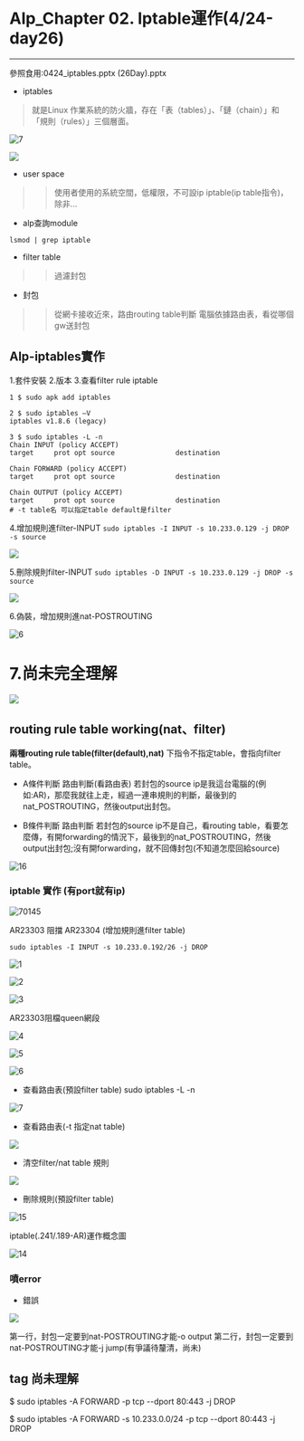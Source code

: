 # Alp_Chapter 02. Iptable運作(4/24-day26)


* * *



參照食用:0424_iptables.pptx (26Day).pptx

- iptables
 
> 就是Linux 作業系統的防火牆，存在「表（tables）」、「鏈（chain）」和「規則（rules）」三個層面。

![7](https://i.imgur.com/D0nmejC.png)

>

![](https://i.imgur.com/EI7JRht.png)



- user space 
>>使用者使用的系統空間，低權限，不可設ip iptable(ip table指令)，除非...



- alp查詢module

`lsmod | grep iptable`  


- filter table
>>過濾封包


- 封包
>>從網卡接收近來，路由routing table判斷 電腦依據路由表，看從哪個gw送封包



## Alp-iptables實作

1.套件安裝
2.版本
3.查看filter rule iptable

```
1 $ sudo apk add iptables

2 $ sudo iptables –V
iptables v1.8.6 (legacy)

3 $ sudo iptables -L -n
Chain INPUT (policy ACCEPT)
target     prot opt source               destination

Chain FORWARD (policy ACCEPT)
target     prot opt source               destination

Chain OUTPUT (policy ACCEPT)
target     prot opt source               destination
# -t table名 可以指定table default是filter
```


4.增加規則進filter-INPUT
`sudo iptables -I INPUT -s 10.233.0.129 -j DROP
-s source`

![](https://i.imgur.com/uhAKXt5.png)


5.刪除規則filter-INPUT
`sudo iptables -D INPUT -s 10.233.0.129 -j DROP
-s source`

![](https://i.imgur.com/Xm5PUZw.png)


6.偽裝，增加規則進nat-POSTROUTING

![6](https://i.imgur.com/gAjMcmn.png)


# **7.尚未完全理解**
![](https://i.imgur.com/V4fC8CD.png)



## routing rule table working(nat、filter)


**兩種routing rule table(filter(default),nat)**
下指令不指定table，會指向filter table。
- A條件判斷
路由判斷(看路由表) 若封包的source ip是我這台電腦的(例如:AR)，那麼我就往上走，經過一連串規則的判斷，最後到的nat_POSTROUTING，然後output出封包。

- B條件判斷
路由判斷 若封包的source ip不是自己，看routing table，看要怎麼傳，有開forwarding的情況下，最後到的nat_POSTROUTING，然後output出封包;沒有開forwarding，就不回傳封包(不知道怎麼回給source)




![16](https://i.imgur.com/KLdLYKQ.png)



### iptable 實作 (有port就有ip)

![70145](https://i.imgur.com/GzlEdAQ.jpg)



AR23303 阻擋 AR23304 
(增加規則進filter table)

`sudo iptables -I INPUT -s 10.233.0.192/26 -j DROP` 

![1](https://i.imgur.com/Z1X2rTS.png)

![2](https://i.imgur.com/1FfytCt.png)

![3](https://i.imgur.com/5K4F8kC.png)


AR23303阻檔queen網段

![4](https://i.imgur.com/3nKboED.png)

![5](https://i.imgur.com/5z2ukft.png)

![6](https://i.imgur.com/tpQ4glw.png)


- 查看路由表(預設filter table)
sudo iptables -L -n

![7](https://i.imgur.com/fbameTO.png)


- 查看路由表(-t 指定nat table)

![](https://i.imgur.com/LOKavBC.png)

- 清空filter/nat table 規則

![](https://i.imgur.com/EiAkTrg.png)


- 刪除規則(預設filter table)

![15](https://i.imgur.com/WaqOE6q.png)


iptable(.241/.189-AR)運作概念圖

![14](https://i.imgur.com/N9hXXi8.png)


### 噴error

- 錯誤

![](https://i.imgur.com/9Kml2FL.png)

第一行，封包一定要到nat-POSTROUTING才能-o output
第二行，封包一定要到nat-POSTROUTING才能-j jump(有爭議待釐清，尚未)



## tag 尚未理解
$ sudo iptables -A FORWARD -p tcp --dport 80:443 -j DROP

$ sudo iptables -A FORWARD -s 10.233.0.0/24 -p tcp --dport 80:443 -j DROP


</br >
